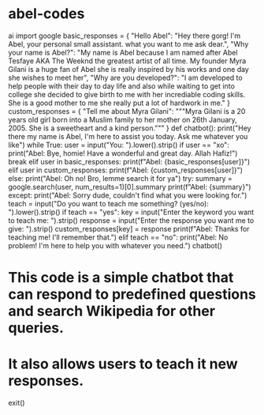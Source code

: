 # abel-codes
ai
import google
basic_responses = {
    "Hello Abel": "Hey there gorg! I'm Abel, your personal small assistant. what you want to me ask dear.",
    "Why your name is Abel?": "My name is Abel because I am named after Abel Tesfaye AKA The Weeknd the greatest artist of all time. My founder Myra Gilani is a huge fan of Abel she is really inspired by his works and one day she wishes to meet her",
    "Why are you developed?": "I am developed to help people with their day to day life and also while waiting to get into college she decided to give birth to me with her incrediable coding skills. She is a good mother to me she really put a lot of hardwork in me."
}
custom_responses = {
    "Tell me about Myra Gilani": """Myra Gilani is a 20 years old girl born into a Muslim family to her mother on 26th January, 2005. She is a sweetheart and a kind person."""
}
def chatbot():
    print("Hey there my name is Abel, I'm here to assist you today. Ask me whatever you like")
    while True:
        user = input("You: ").lower().strip()
        if user == "xo":
            print("Abel: Bye, homie! Have a wonderful and great day. Allah Hafiz!")
            break
        elif user in basic_responses:
            print(f"Abel: {basic_responses[user]}")
        elif user in custom_responses:
            print(f"Abel: {custom_responses[user]}")
        else:
            print("Abel: Oh no! Bro, lemme search it for ya")
            try:
                summary = google.search(user, num_results=1)[0].summary
                print(f"Abel: {summary}")
            except:
                print("Abel: Sorry dude, couldn't find what you were looking for.")
teach = input("Do you want to teach me something? (yes/no): ").lower().strip()
if teach == "yes":
    key = input("Enter the keyword you want to teach me: ").strip()
    response = input("Enter the response you want me to give: ").strip()
    custom_responses[key] = response
    print(f"Abel: Thanks for teaching me! I'll remember that.")
elif teach == "no":
    print("Abel: No problem! I'm here to help you with whatever you need.")
chatbot()
# This code is a simple chatbot that can respond to predefined questions and search Wikipedia for other queries.
# It also allows users to teach it new responses.
exit()
